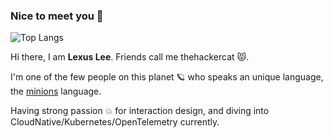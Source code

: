 ### Nice to meet you 👋

<!--
**thehackercat/thehackercat** is a ✨ _special_ ✨ repository because its `README.md` (this file) appears on your GitHub profile.

Here are some ideas to get you started:

- 🔭 I’m currently working on ...
- 🌱 I’m currently learning ...
- 👯 I’m looking to collaborate on ...
- 🤔 I’m looking for help with ...
- 💬 Ask me about ...
- 📫 How to reach me: ...
- 😄 Pronouns: ...
- ⚡ Fun fact: ...
-->
![Top Langs](https://github-readme-stats.vercel.app/api/wakatime?username=thehackercat&layout=compact)

Hi there, I am **Lexus Lee**. Friends call me thehackercat 😾.

I'm one of the few people on this planet 🪐 who speaks an unique language, the [minions](https://en.wikipedia.org/wiki/Minions_(film)) language.

Having strong passion 💥 for interaction design, and diving into CloudNative/Kubernetes/OpenTelemetry currently.
